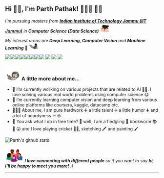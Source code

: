 ## Hi 👋🏻, I'm Parth Pathak! 👨🏻‍💻 🧙‍♂️

<!--
**ParthPathak27/ParthPathak27** is a ✨ _special_ ✨ repository because its `README.md` (this file) appears on your GitHub profile.
-->

_I'm pursuing masters from [**Indian Institute of Technology Jammu (IIT Jammu)**](https://iitjammu.ac.in/) in **Computer Science (Data Science)**_ <img src="2.gif" width="30" height="30">

_My interest areas are **Deep Learning, Computer Vision** and **Machine Learning**_ 🤖 <img src="3.gif" width="30" height="20.58">

 [![](https://sourcerer.io/fame/ParthPathak27/ParthPathak27/ParthPathak27/images/0)](https://sourcerer.io/fame/ParthPathak27/ParthPathak27/ParthPathak27/links/0)[![](https://sourcerer.io/fame/ParthPathak27/ParthPathak27/ParthPathak27/images/1)](https://sourcerer.io/fame/ParthPathak27/ParthPathak27/ParthPathak27/links/1)[![](https://sourcerer.io/fame/ParthPathak27/ParthPathak27/ParthPathak27/images/2)](https://sourcerer.io/fame/ParthPathak27/ParthPathak27/ParthPathak27/links/2)[![](https://sourcerer.io/fame/ParthPathak27/ParthPathak27/ParthPathak27/images/3)](https://sourcerer.io/fame/ParthPathak27/ParthPathak27/ParthPathak27/links/3)[![](https://sourcerer.io/fame/ParthPathak27/ParthPathak27/ParthPathak27/images/4)](https://sourcerer.io/fame/ParthPathak27/ParthPathak27/ParthPathak27/links/4)[![](https://sourcerer.io/fame/ParthPathak27/ParthPathak27/ParthPathak27/images/5)](https://sourcerer.io/fame/ParthPathak27/ParthPathak27/ParthPathak27/links/5)[![](https://sourcerer.io/fame/ParthPathak27/ParthPathak27/ParthPathak27/images/6)](https://sourcerer.io/fame/ParthPathak27/ParthPathak27/ParthPathak27/links/6)[![](https://sourcerer.io/fame/ParthPathak27/ParthPathak27/ParthPathak27/images/7)](https://sourcerer.io/fame/ParthPathak27/ParthPathak27/ParthPathak27/links/7)  ![](https://komarev.com/ghpvc/?username=ParthPathak27&color=blue)
[![](https://img.shields.io/badge/Parth-Pathak-brightgreen.svg?colorB=ff0000)](https://parthcseiitian.wixsite.com/parth)
[![](https://img.shields.io/badge/-parthpathak-blue?style=flat-square&logo=Linkedin&logoColor=white)](https://www.linkedin.com/in/parth-pathak-learner/)


 ### <img src="4.gif" width="50" height="42.5"> A little more about me...
 
- 🔭 I’m currently working on various projects that are related to AI 🐱‍💻. I love solving various real world problems using computer science 😋 
- 🌱 I’m currently learning computer vision and deep learning from various online platforms like coursera, kaggle, datacamp etc. 
- 👨🏻‍🎓 About me, I am pure hardwork ➕ a little talent ➕ a little humor ➕ and a lot of neardyness ♾️ 🤓
- 🦻 You ask what I do in free time? 🤔 well, I am a fledgling 🐥 bookworm 📚 🐛 😛 and I love playing cricket 🏏😍, sketching 🖍️ and painting 🖌️

![Parth's github stats](https://github-readme-stats.vercel.app/api?username=ParthPathak27&hide=contribs&show_icons=true&theme=radical)

<img src="5.gif" width="60" height="50.13"> _**I love connecting with different people** so if you want to say **hi, I'll be happy to meet you more!** :)_

---
